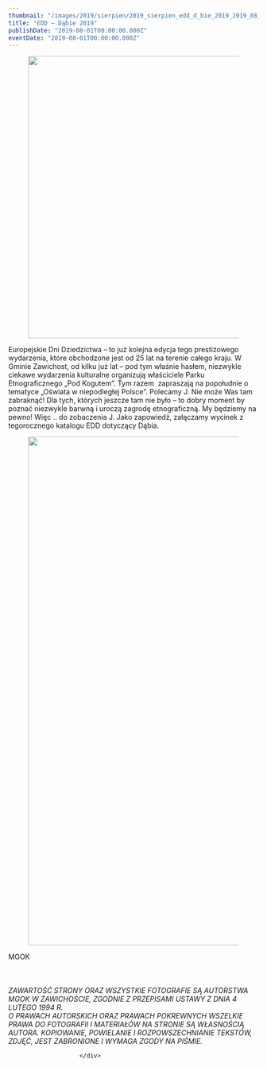 ```yaml
---
thumbnail: "/images/2019/sierpien/2019_sierpien_edd_d_bie_2019_2019_08_edd_d_bie_2019_str.jpg"
title: "EDD – Dąbie 2019"
publishDate: "2019-08-01T00:00:00.000Z"
eventDate: "2019-08-01T00:00:00.000Z"
---
```


<div class="entry-content">
							
							
<figure class="wp-block-image"><img fetchpriority="high" decoding="async" width="800" height="568" src="/images/2019/sierpien/2019_sierpien_edd_d_bie_2019_2019_08_edd_d_bie_2019_str.jpg" alt="" class="wp-image-6831" srcset="/images/2019/sierpien/2019_sierpien_edd_d_bie_2019_2019_08_edd_d_bie_2019_str.jpg 800w, /images/2019/sierpien/str-300x213.jpg 300w, /images/2019/sierpien/str-768x545.jpg 768w" sizes="(max-width: 800px) 100vw, 800px"></figure>



<p>Europejskie Dni Dziedzictwa – to już kolejna edycja tego
prestiżowego wydarzenia, które obchodzone jest od 25 lat na terenie całego
kraju. W Gminie Zawichost, od kilku już lat – pod tym właśnie hasłem, niezwykle
ciekawe wydarzenia kulturalne organizują właściciele Parku Etnograficznego „Pod
Kogutem”. Tym razem&nbsp; zapraszają na
popołudnie o tematyce „Oświata w niepodległej Polsce”. Polecamy J.
Nie może Was tam zabraknąć! Dla tych, których jeszcze tam nie było – to dobry
moment by poznać niezwykle barwną i uroczą zagrodę etnograficzną. My będziemy
na pewno! Więc .. do zobaczenia J.
Jako zapowiedź, załączamy wycinek z tegorocznego katalogu EDD dotyczący Dąbia.</p>



<figure class="wp-block-image"><img decoding="async" width="722" height="1024" src="/images/2019/sierpien/2019_sierpien_edd_d_bie_2019_2019_08_edd_d_bie_2019_str3-722x1024.jpg" alt="" class="wp-image-6834" srcset="/images/2019/sierpien/2019_sierpien_edd_d_bie_2019_2019_08_edd_d_bie_2019_str3-722x1024.jpg 722w, /images/2019/sierpien/str3-211x300.jpg 211w, /images/2019/sierpien/str3-768x1090.jpg 768w, /images/2019/sierpien/str3.jpg 800w" sizes="(max-width: 722px) 100vw, 722px"></figure>



<p>MGOK<br><br><br><br> <em>ZAWARTOŚĆ STRONY ORAZ WSZYSTKIE FOTOGRAFIE SĄ AUTORSTWA MGOK W ZAWICHOŚCIE, ZGODNIE Z PRZEPISAMI USTAWY Z DNIA 4 LUTEGO 1994 R.<br>O PRAWACH AUTORSKICH ORAZ PRAWACH POKREWNYCH WSZELKIE PRAWA DO FOTOGRAFII I MATERIAŁÓW NA STRONIE SĄ WŁASNOŚCIĄ AUTORA. KOPIOWANIE, POWIELANIE I ROZPOWSZECHNIANIE TEKSTÓW, ZDJĘĆ, JEST ZABRONIONE I WYMAGA ZGODY NA PIŚMIE.</em> </p>
						
						</div>
